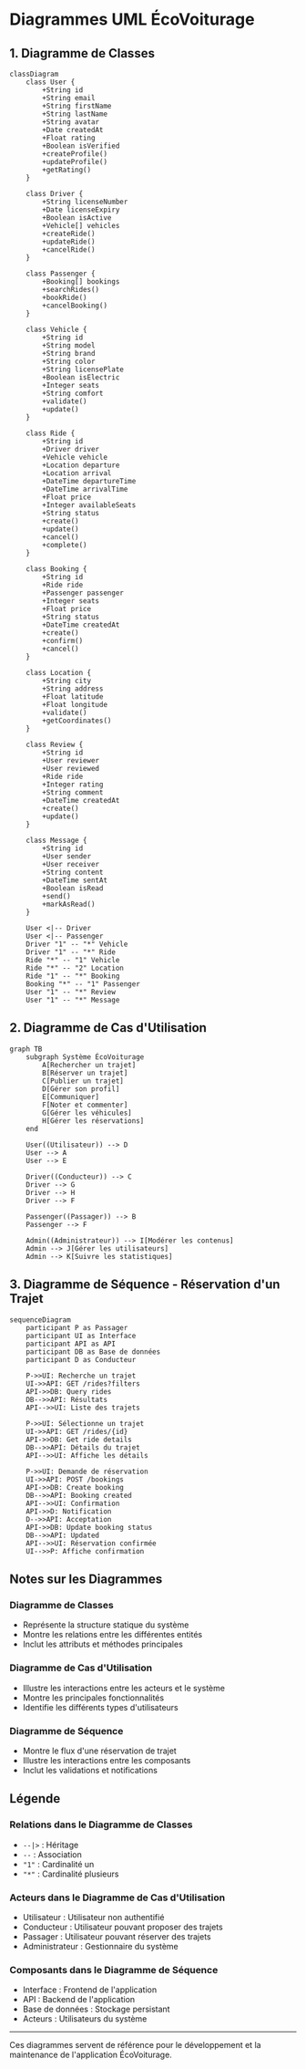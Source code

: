 # Diagrammes UML ÉcoVoiturage 

## 1. Diagramme de Classes

```mermaid
classDiagram
    class User {
        +String id
        +String email
        +String firstName
        +String lastName
        +String avatar
        +Date createdAt
        +Float rating
        +Boolean isVerified
        +createProfile()
        +updateProfile()
        +getRating()
    }

    class Driver {
        +String licenseNumber
        +Date licenseExpiry
        +Boolean isActive
        +Vehicle[] vehicles
        +createRide()
        +updateRide()
        +cancelRide()
    }

    class Passenger {
        +Booking[] bookings
        +searchRides()
        +bookRide()
        +cancelBooking()
    }

    class Vehicle {
        +String id
        +String model
        +String brand
        +String color
        +String licensePlate
        +Boolean isElectric
        +Integer seats
        +String comfort
        +validate()
        +update()
    }

    class Ride {
        +String id
        +Driver driver
        +Vehicle vehicle
        +Location departure
        +Location arrival
        +DateTime departureTime
        +DateTime arrivalTime
        +Float price
        +Integer availableSeats
        +String status
        +create()
        +update()
        +cancel()
        +complete()
    }

    class Booking {
        +String id
        +Ride ride
        +Passenger passenger
        +Integer seats
        +Float price
        +String status
        +DateTime createdAt
        +create()
        +confirm()
        +cancel()
    }

    class Location {
        +String city
        +String address
        +Float latitude
        +Float longitude
        +validate()
        +getCoordinates()
    }

    class Review {
        +String id
        +User reviewer
        +User reviewed
        +Ride ride
        +Integer rating
        +String comment
        +DateTime createdAt
        +create()
        +update()
    }

    class Message {
        +String id
        +User sender
        +User receiver
        +String content
        +DateTime sentAt
        +Boolean isRead
        +send()
        +markAsRead()
    }

    User <|-- Driver
    User <|-- Passenger
    Driver "1" -- "*" Vehicle
    Driver "1" -- "*" Ride
    Ride "*" -- "1" Vehicle
    Ride "*" -- "2" Location
    Ride "1" -- "*" Booking
    Booking "*" -- "1" Passenger
    User "1" -- "*" Review
    User "1" -- "*" Message
```

## 2. Diagramme de Cas d'Utilisation

```mermaid
graph TB
    subgraph Système ÉcoVoiturage
        A[Rechercher un trajet]
        B[Réserver un trajet]
        C[Publier un trajet]
        D[Gérer son profil]
        E[Communiquer]
        F[Noter et commenter]
        G[Gérer les véhicules]
        H[Gérer les réservations]
    end

    User((Utilisateur)) --> D
    User --> A
    User --> E

    Driver((Conducteur)) --> C
    Driver --> G
    Driver --> H
    Driver --> F

    Passenger((Passager)) --> B
    Passenger --> F

    Admin((Administrateur)) --> I[Modérer les contenus]
    Admin --> J[Gérer les utilisateurs]
    Admin --> K[Suivre les statistiques]
```

## 3. Diagramme de Séquence - Réservation d'un Trajet

```mermaid
sequenceDiagram
    participant P as Passager
    participant UI as Interface
    participant API as API
    participant DB as Base de données
    participant D as Conducteur

    P->>UI: Recherche un trajet
    UI->>API: GET /rides?filters
    API->>DB: Query rides
    DB-->>API: Résultats
    API-->>UI: Liste des trajets

    P->>UI: Sélectionne un trajet
    UI->>API: GET /rides/{id}
    API->>DB: Get ride details
    DB-->>API: Détails du trajet
    API-->>UI: Affiche les détails

    P->>UI: Demande de réservation
    UI->>API: POST /bookings
    API->>DB: Create booking
    DB-->>API: Booking created
    API-->>UI: Confirmation
    API->>D: Notification
    D-->>API: Acceptation
    API->>DB: Update booking status
    DB-->>API: Updated
    API-->>UI: Réservation confirmée
    UI-->>P: Affiche confirmation
```

## Notes sur les Diagrammes

### Diagramme de Classes
- Représente la structure statique du système
- Montre les relations entre les différentes entités
- Inclut les attributs et méthodes principales

### Diagramme de Cas d'Utilisation
- Illustre les interactions entre les acteurs et le système
- Montre les principales fonctionnalités
- Identifie les différents types d'utilisateurs

### Diagramme de Séquence
- Montre le flux d'une réservation de trajet
- Illustre les interactions entre les composants
- Inclut les validations et notifications

## Légende

### Relations dans le Diagramme de Classes
- `--|>` : Héritage
- `--` : Association
- `"1"` : Cardinalité un
- `"*"` : Cardinalité plusieurs

### Acteurs dans le Diagramme de Cas d'Utilisation
- Utilisateur : Utilisateur non authentifié
- Conducteur : Utilisateur pouvant proposer des trajets
- Passager : Utilisateur pouvant réserver des trajets
- Administrateur : Gestionnaire du système

### Composants dans le Diagramme de Séquence
- Interface : Frontend de l'application
- API : Backend de l'application
- Base de données : Stockage persistant
- Acteurs : Utilisateurs du système

---

Ces diagrammes servent de référence pour le développement et la maintenance de l'application ÉcoVoiturage.
